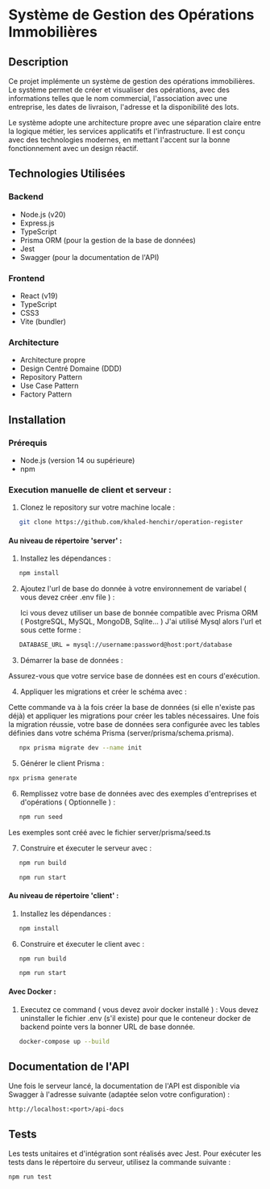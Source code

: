 # Système de Gestion des Opérations Immobilières

## Description

Ce projet implémente un système de gestion des opérations immobilières. Le système permet de créer et visualiser des opérations, avec des informations telles que le nom commercial, l'association avec une entreprise, les dates de livraison, l'adresse et la disponibilité des lots.

Le système adopte une architecture propre avec une séparation claire entre la logique métier, les services applicatifs et l'infrastructure. Il est conçu avec des technologies modernes, en mettant l'accent sur la bonne fonctionnement avec un design réactif.

## Technologies Utilisées

### Backend
- Node.js (v20)
- Express.js
- TypeScript
- Prisma ORM (pour la gestion de la base de données)
- Jest
- Swagger (pour la documentation de l'API)

### Frontend
- React (v19)
- TypeScript
- CSS3
- Vite (bundler)

### Architecture
- Architecture propre
- Design Centré Domaine (DDD)
- Repository Pattern
- Use Case Pattern
- Factory Pattern

## Installation

### Prérequis

- Node.js (version 14 ou supérieure)
- npm 

### Execution manuelle de client et serveur : 

1. Clonez le repository sur votre machine locale :

```bash
   git clone https://github.com/khaled-henchir/operation-register
```

#### Au niveau de répertoire 'server'  : 

1. Installez les dépendances :

```bash
   npm install
```

2. Ajoutez l'url de base do donnée à votre environnement de variabel ( vous devez créer .env file ) :
   
   Ici vous devez utiliser un base de bonnée compatible avec Prisma ORM ( PostgreSQL, MySQL, MongoDB, Sqlite... ) 
   J'ai utilisé Mysql alors l'url et sous cette forme : 

```bash .env 
   DATABASE_URL = mysql://username:password@host:port/database
 ```

3. Démarrer la base de données :

Assurez-vous que votre service base de données est en cours d'exécution.

4. Appliquer les migrations et créer le schéma avec :
   
Cette commande va à la fois créer la base de données (si elle n'existe pas déjà) et appliquer les migrations pour créer les tables nécessaires.
Une fois la migration réussie, votre base de données sera configurée avec les tables définies dans votre schéma Prisma (server/prisma/schema.prisma).

```bash
   npx prisma migrate dev --name init
```   

5. Générer le client Prisma :

```bash 
npx prisma generate
```   

6. Remplissez votre base de données avec des exemples d'entreprises et d'opérations ( Optionnelle ) :

```bash
   npm run seed
```
   Les exemples sont créé avec le fichier server/prisma/seed.ts   

7. Construire et éxecuter le serveur avec :

```bash
   npm run build
```

```bash
   npm run start	
```   

#### Au niveau de répertoire 'client' : 


1. Installez les dépendances :

```bash
   npm install
```

6. Construire et éxecuter le client avec :

```bash
   npm run build
```

```bash
   npm run start	
```   

#### Avec Docker : 

1. Executez ce command ( vous devez avoir docker installé ) :
Vous devez uninstaller le fichier .env (s'il existe) pour que le conteneur docker de backend
pointe vers la bonner URL de base donnée.

```bash
   docker-compose up --build
```


## Documentation de l'API

Une fois le serveur lancé, la documentation de l'API est disponible via Swagger à l'adresse suivante (adaptée selon votre configuration) :

```
http://localhost:<port>/api-docs
```

## Tests

Les tests unitaires et d'intégration sont réalisés avec Jest. Pour exécuter les tests dans le répertoire du serveur, utilisez la commande suivante :

```
npm run test
```


